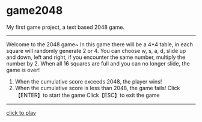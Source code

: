 # game2048
My first game project, a text based 2048 game.
***********************************************************
Welcome to the 2048 game~
In this game there will be a 4*4 table, in each square will randomly generate 2 or 4.
You can choose w, s, a, d, slide up and down, left and right, if you encounter the same number, multiply the number by 2.
When all 16 squares are full and you can no longer slide, the game is over!
1. When the cumulative score exceeds 2048, the player wins!
2. When the cumulative score is less than 2048, the game fails!
Click【ENTER】to start the game
Click【ESC】to exit the game
***********************************************************
[click to play](https://replit.com/@Noobhacker70156/2048#main.cpp)
